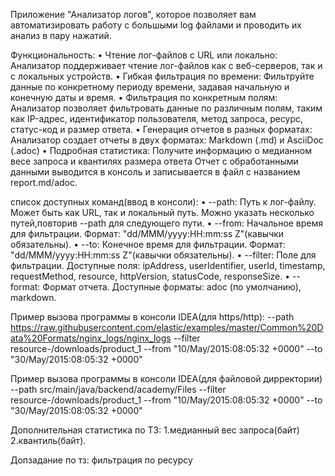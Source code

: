 Приложение "Анализатор логов", которое позволяет вам автоматизировать работу
с большыми log файлами и проводить их анализ в пару нажатий.

Функциональность:
• Чтение лог-файлов с URL или локально: Анализатор поддерживает чтение лог-файлов как с веб-серверов, так и с локальных устройств.
• Гибкая фильтрация по времени: Фильтруйте данные по конкретному периоду времени, задавая начальную и конечную даты и время.
• Фильтрация по конкретным полям: Анализатор позволяет фильтровать данные по различным полям, таким как IP-адрес, идентификатор пользователя, метод запроса, ресурс, статус-код и размер ответа.
• Генерация отчетов в разных форматах: Анализатор создает отчеты в двух форматах: Markdown (.md) и AsciiDoc (.adoc)
• Подробная статистика: Получите информацию о медианном весе запроса и квантилях размера ответа
Отчет с обработанными данными выводится в консоль 
и записывается в файл с названием report.md/adoc.

список доступных команд(ввод в консоли):
• --path: Путь к лог-файлу. Может быть как URL, так и локальный путь. Можно указать несколько путей,повторив --path для следующего пути.
• --from: Начальное время для фильтрации. Формат: "dd/MMM/yyyy:HH:mm:ss Z"(кавычки обязательны).
• --to: Конечное время для фильтрации. Формат: "dd/MMM/yyyy:HH:mm:ss Z"(кавычки обязательны).
• --filter: Поле для фильтрации. Доступные поля: ipAddress, userIdentifier, userId, timestamp, requestMethod, resource, httpVersion, statusCode, responseSize.
• --format: Формат отчета. Доступные форматы: adoc (по умолчанию), markdown.

Пример вызова программы в консоли IDEA(для https/http):
--path https://raw.githubusercontent.com/elastic/examples/master/Common%20Data%20Formats/nginx_logs/nginx_logs 
--filter resource-/downloads/product_1 
--from "10/May/2015:08:05:32 +0000" --to "30/May/2015:08:05:32 +0000"

Пример вызова программы в консоли IDEA(для файловой дирректории)
--path src/main/java/backend/academy/Files
--filter resource-/downloads/product_1 --from "10/May/2015:08:05:32 +0000" --to "30/May/2015:08:05:32 +0000"



Дополнительная статистика по ТЗ: 
1.медианный вес запроса(байт) 
2.квантиль(байт).

Допзадание по тз: 
фильтрация по ресурсу





    
